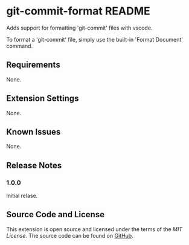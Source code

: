 # git-commit-format README

Adds support for formatting 'git-commit' files with vscode. 

To format a 'git-commit' file, simply use the built-in 'Format Document' command. 

## Requirements

None. 

## Extension Settings

None. 

## Known Issues

None. 

## Release Notes

### 1.0.0

Initial relase. 

## Source Code and License

This extension is open source and licensed under the terms of the *MIT License*.
The source code can be found on [GitHub](https://github.com/tkw1536/git-commit-format).